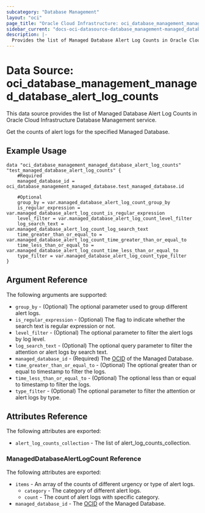 ```yaml
---
subcategory: "Database Management"
layout: "oci"
page_title: "Oracle Cloud Infrastructure: oci_database_management_managed_database_alert_log_counts"
sidebar_current: "docs-oci-datasource-database_management-managed_database_alert_log_counts"
description: |-
  Provides the list of Managed Database Alert Log Counts in Oracle Cloud Infrastructure Database Management service
---
```


# Data Source: oci_database_management_managed_database_alert_log_counts
This data source provides the list of Managed Database Alert Log Counts in Oracle Cloud Infrastructure Database Management service.

Get the counts of alert logs for the specified Managed Database.


## Example Usage

```hcl
data "oci_database_management_managed_database_alert_log_counts" "test_managed_database_alert_log_counts" {
	#Required
	managed_database_id = oci_database_management_managed_database.test_managed_database.id

	#Optional
	group_by = var.managed_database_alert_log_count_group_by
	is_regular_expression = var.managed_database_alert_log_count_is_regular_expression
	level_filter = var.managed_database_alert_log_count_level_filter
	log_search_text = var.managed_database_alert_log_count_log_search_text
	time_greater_than_or_equal_to = var.managed_database_alert_log_count_time_greater_than_or_equal_to
	time_less_than_or_equal_to = var.managed_database_alert_log_count_time_less_than_or_equal_to
	type_filter = var.managed_database_alert_log_count_type_filter
}
```

## Argument Reference

The following arguments are supported:

* `group_by` - (Optional) The optional parameter used to group different alert logs.
* `is_regular_expression` - (Optional) The flag to indicate whether the search text is regular expression or not.
* `level_filter` - (Optional) The optional parameter to filter the alert logs by log level.
* `log_search_text` - (Optional) The optional query parameter to filter the attention or alert logs by search text.
* `managed_database_id` - (Required) The [OCID](https://docs.cloud.oracle.com/iaas/Content/General/Concepts/identifiers.htm) of the Managed Database.
* `time_greater_than_or_equal_to` - (Optional) The optional greater than or equal to timestamp to filter the logs.
* `time_less_than_or_equal_to` - (Optional) The optional less than or equal to timestamp to filter the logs.
* `type_filter` - (Optional) The optional parameter to filter the attention or alert logs by type.


## Attributes Reference

The following attributes are exported:

* `alert_log_counts_collection` - The list of alert_log_counts_collection.

### ManagedDatabaseAlertLogCount Reference

The following attributes are exported:

* `items` - An array of the counts of different urgency or type of alert logs.
	* `category` - The category of different alert logs.
	* `count` - The count of alert logs with specific category.
* `managed_database_id` - The [OCID](https://docs.cloud.oracle.com/iaas/Content/General/Concepts/identifiers.htm) of the Managed Database.


